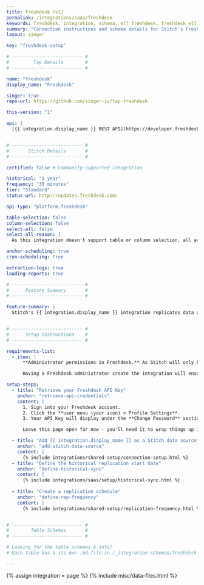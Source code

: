 ```yaml
---
title: Freshdesk (v1)
permalink: /integrations/saas/freshdesk
keywords: freshdesk, integration, schema, etl freshdesk, freshdesk etl, freshdesk schema
summary: "Connection instructions and schema details for Stitch's Freshdesk integration."
layout: singer

key: "freshdesk-setup"

# -------------------------- #
#         Tap Details        #
# -------------------------- #

name: "freshdesk"
display_name: "Freshdesk"

singer: true
repo-url: https://github.com/singer-io/tap-freshdesk

this-version: "1"

api: |
  [{{ integration.display_name }} REST API](https://developer.freshdesk.com/api/){:target="new"}


# -------------------------- #
#       Stitch Details       #
# -------------------------- #

certified: false # Community-supported integration

historical: "1 year"
frequency: "30 minutes"
tier: "Standard"
status-url: http://updates.freshdesk.com/

api-type: "platform.freshdesk"

table-selection: false
column-selection: false
select-all: false
select-all-reason: |
  As this integration doesn't support table or column selection, all available tables and columns are automatically replicated.

anchor-scheduling: true
cron-scheduling: true

extraction-logs: true
loading-reports: true

# -------------------------- #
#      Feature Summary       #
# -------------------------- #

feature-summary: |
  Stitch's {{ integration.display_name }} integration replicates data using the {{ integration.api | flatify | strip }}. Refer to the [Schema](#schema) section for a list of objects available for replication.


# -------------------------- #
#      Setup Instructions    #
# -------------------------- #

requirements-list:
  - item: |
      **Administrator permissions in Freshdesk.** As Stitch will only be able to replicate data that the authorizing user access to, we recommend that someone with these permissions complete the setup. For example: if the authorizing user only has access to a handful of tickets, Stitch will only be able to access and replicate the data for those tickets.

      Having a Freshdesk administrator create the integration will ensure that Stitch is able to replicate all the data in your Freshdesk account.

setup-steps:
  - title: "Retrieve your Freshdesk API Key"
    anchor: "retrieve-api-credentials"
    content: |
      1. Sign into your Freshdesk account.
      2. Click the **user menu (your icon) > Profile Settings**.
      3. Your API Key will display under the **Change Password** section of your profile page.

      Leave this page open for now - you'll need it to wrap things up in Stitch.

  - title: "Add {{ integration.display_name }} as a Stitch data source"
    anchor: "add-stitch-data-source"
    content: |
      {% include integrations/shared-setup/connection-setup.html %}
  - title: "Define the historical replication start date"
    anchor: "define-historical-sync"
    content: |
      {% include integrations/saas/setup/historical-sync.html %}
  
  - title: "Create a replication schedule"
    anchor: "define-rep-frequency"
    content: |
      {% include integrations/shared-setup/replication-frequency.html %}


# -------------------------- #
#        Table Schemas       #
# -------------------------- #

# Looking for the table schemas & info?
# Each table has a its own .md file in /_integration-schemas/freshdesk

---
```

{% assign integration = page %}
{% include misc/data-files.html %}
